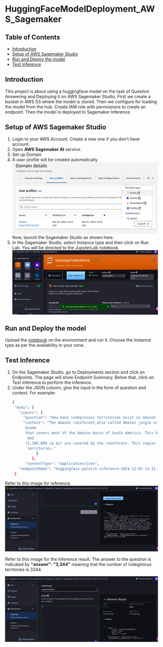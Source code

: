 # HuggingFaceModelDeployment_AWS_Sagemaker

## Table of Contents
 * [Introduction](#introduction)
 * [Setup of AWS Sagemaker Studio](#setup-of-aws-sagemaker-studio)
 * [Run and Deploy the model](#run-and-deploy-the-model)
 * [Test Inference](#test--inference)

## Introduction
  This project is about using a huggingface model on the task of Question Answering and Deploying it on AWS Sagemaker Studio. First we create a bucket in AWS S3 where the model is stored. Then we configure for loading the model from the hub. Create IAM role with permissions to create an endpoint. Then the model is deployed to Sagemaker Inference.

## Setup of AWS Sagemaker Studio
1. Login to your AWS Account. Create a new one if you don't have account.
2. Open **AWS Sagemaker AI** service.
3. Set up Domain
4. A user profile will be created automatically
    ![](launch_jupyterlab.png)
   Now, launch the Sagemaker Studio as shown here.
5. In the Sagemaker Studio, select Instance type and then click on Run Lab. You will be directed to the JupyterLab notebook.
    ![](Run_jupyterLab.png)

## Run and Deploy the model
  Upload the [notebook](hf.ipynb) on the environment and run it. Choose the instance type as per the availability in your zone.

## Test Inference
  1. On the Sagemaker Studio, go to Deployments section and click on Endpoints. The page will show Endpoint Summary. Below that, click on 
     Test inference to perform the inference.
  2. Under the JSON column, give the input in the form of question and context. For example-
     ``` bash
     {
      "body": {
        "inputs": {
          "question": "How many indeginious territories exist in amazon rainforest?",
          "context": "The Amazon rainforest,also called Amazon jungle or Amazonia, is a moist broadleaf tropical rainforest in the Amazon 
           biome 
           that covers most of the Amazon basin of South America. This basin encompasses 7,000,000 km2 (2,700,000 sq mi), of which 6,000,000 
            km2 
           (2,300,000 sq mi) are covered by the rainforest. This region includes territory belonging to nine nations and 3,344 indigenous 
            territories."
                }
              },
           "contentType": "application/json",
        "endpointName": "huggingface-pytorch-inference-2024-12-07-13-31-37-510"
      }
      ```
Refer to this image for reference.
      ![](deploymentInference1.png) 
      
Refer to this image for the Inference result. The answer to the question is indicated by **"answer": "3,344"** meaning that the number of indeginious territories is 3344.


   ![](DeploymentInference2.png)
